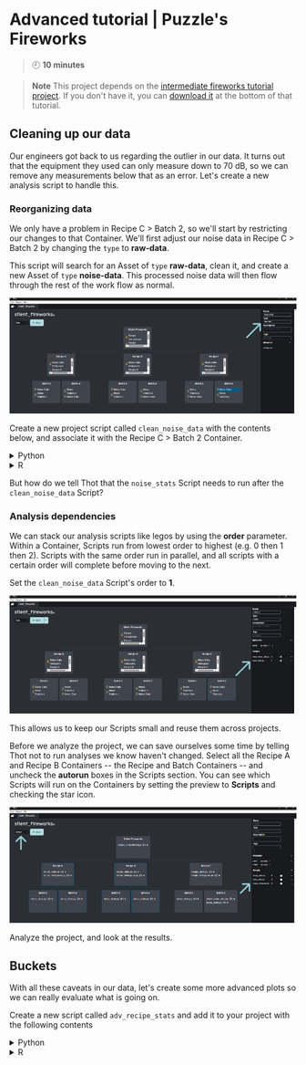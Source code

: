 # Advanced tutorial | Puzzle's Fireworks
> :clock9: **10 minutes**

> **Note**
> This project depends on the [intermediate fireworks tutorial project](/beginner/fireworks).
> If you don't have it, you can [download it](/intermediate/fireworks#adjusting-workflows) at the bottom of that tutorial.

## Cleaning up our data
Our engineers got back to us regarding the outlier in our data.
It turns out that the equipment they used can only measure down to 70 dB, so we
can remove any measurements below that as an error.
Let's create a new analysis script to handle this.

### Reorganizing data
We only have a problem in Recipe C > Batch 2, so we'll start by restricting our changes to that Container.
We'll first adjust our noise data in Recipe C > Batch 2 by changing the `type` to **raw-data**.

This script will search for an Asset of `type` **raw-data**, clean it, and create a new Asset of `type` **noise-data**.
This processed noise data will then flow through the rest of the work flow as normal.

![Adjusting the workflow to clean data](images/adjusting_workflow.png)

Create a new project script called `clean_noise_data` with the contents below, and associate it with the Recipe C > Batch 2 Container.
<details>
<summary>Python</summary>

```python
# import libraries
import pandas as pd
import thot

# initialize thot database
db = thot.Database(dev_root="/absolute/path/to/silent_fireworks/data/Recipe C/Batch 2")

# get data
noise_data = db.find_asset(type="raw-data")
df = pd.read_csv(noise_data.file, index_col=0);

# remove invalid data
clean_df = df[df > 70].dropna()

# save cleaned data
data_path = db.add_asset(
    "noise_data-cleaned.csv",
    name="Noise Data - Cleaned",
    type="noise_data",
    tags=["cleaned"] # tag the data as cleaned for future reference
)

clean_df.to_csv(data_path)
```
</details>
<details>
<summary>R</summary>

```R

```
</details>

But how do we tell Thot that the `noise_stats` Script needs to run after the `clean_noise_data` Script?

### Analysis dependencies
We can stack our analysis scripts like legos by using the **order** parameter. Within a Container, Scripts run from lowest order to highest (e.g. 0 then 1 then 2). Scripts with the same order run in parallel, and all scripts with a certain order will complete before moving to the next.

Set the `clean_noise_data` Script's order to **1**.

![Setting a Script's priority](images/setting_priority.png)

This allows us to keep our Scripts small and reuse them across projects.

Before we analyze the project, we can save ourselves some time by telling Thot not to run analyses we know haven't changed.
Select all the Recipe A and Recipe B Containers -- the Recipe and Batch Containers -- and uncheck the **autorun** boxes in the Scripts section.
You can see which Scripts will run on the Containers by setting the preview to **Scripts** and checking the star icon.

![Toggling a Script's autorun](images/toggle_autorun.png)

Analyze the project, and look at the results.

## Buckets
With all these caveats in our data, let's create some more advanced plots so we can really evaluate what is going on.

Create a new script called `adv_recipe_stats` and add it to your project with the following contents

<details>
<summary>Python</summary>

```python
import pandas as pd
import thot

db = thot.Database(dev_root="/absolute/path/to/fireworks/data/Container A")

noise_data = db.find_assets(type="noise-data")

```
</details>
<details>
<summary>R</summary>

```R

```
</details>

